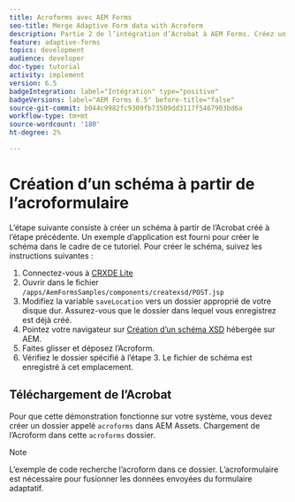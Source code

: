 ```yaml
---
title: Acroforms avec AEM Forms
seo-title: Merge Adaptive Form data with Acroform
description: Partie 2 de l’intégration d’Acrobat à AEM Forms. Créez un schéma à partir d’un Acroform.
feature: adaptive-forms
topics: development
audience: developer
doc-type: tutorial
activity: implement
version: 6.5
badgeIntegration: label="Intégration" type="positive"
badgeVersions: label="AEM Forms 6.5" before-title="false"
source-git-commit: b044c9982fc9309fb73509dd3117f5467903bd6a
workflow-type: tm+mt
source-wordcount: '180'
ht-degree: 2%

---
```



# Création d’un schéma à partir de l’acroformulaire

L’étape suivante consiste à créer un schéma à partir de l’Acrobat créé à l’étape précédente. Un exemple d’application est fourni pour créer le schéma dans le cadre de ce tutoriel. Pour créer le schéma, suivez les instructions suivantes :

1. Connectez-vous à [CRXDE Lite](http://localhost:4502/crx/de)
2. Ouvrir dans le fichier `/apps/AemFormsSamples/components/createxsd/POST.jsp`
3. Modifiez la variable `saveLocation` vers un dossier approprié de votre disque dur. Assurez-vous que le dossier dans lequel vous enregistrez est déjà créé.
4. Pointez votre navigateur sur [Création d’un schéma XSD](http://localhost:4502/content/DocumentServices/CreateXsd.html) hébergée sur AEM.
5. Faites glisser et déposez l’Acroform.
6. Vérifiez le dossier spécifié à l’étape 3. Le fichier de schéma est enregistré à cet emplacement.

## Téléchargement de l’Acrobat

Pour que cette démonstration fonctionne sur votre système, vous devez créer un dossier appelé `acroforms` dans AEM Assets. Chargement de l’Acroform dans cette `acroforms` dossier.

>[!NOTE]
>
>L’exemple de code recherche l’acroform dans ce dossier. L’acroformulaire est nécessaire pour fusionner les données envoyées du formulaire adaptatif.
